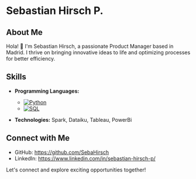 # Sebastian Hirsch P.

## About Me

Hola! 👋 I'm Sebastian Hirsch, a passionate Product Manager based in Madrid. I thrive on bringing innovative ideas to life and optimizing processes for better efficiency.

## Skills

- **Programming Languages:** 
  - [![Python](https://www.python.org/static/community_logos/python-logo.png)](https://www.python.org/)
  - [![SQL](https://www.pngitem.com/pimgs/m/146-1468479_sql-logo-png-blue-sql-logo-png-transparent.png)](https://www.sql.org/)

- **Technologies:** Spark, Dataiku, Tableau, PowerBi

## Connect with Me

- GitHub: https://github.com/SebaHirsch
- LinkedIn: https://www.linkedin.com/in/sebastian-hirsch-p/
  
Let's connect and explore exciting opportunities together!
